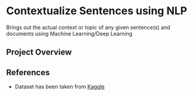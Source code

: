 # Contextualize Sentences using NLP

Brings out the actual context or topic of any given sentence(s) and documents using Machine Learning/Deep Learning

## Project Overview

## References
- Dataset has been taken from [Kaggle](https://www.kaggle.com/ashisparida/reviews-of-5-car-brands)